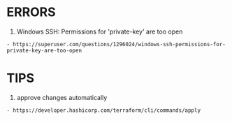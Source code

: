 # ERRORS 

  1. Windows SSH: Permissions for 'private-key' are too open

    - https://superuser.com/questions/1296024/windows-ssh-permissions-for-private-key-are-too-open

# TIPS

  1. approve changes automatically
    
    - https://developer.hashicorp.com/terraform/cli/commands/apply